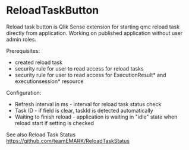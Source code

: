 # ReloadTaskButton
Reload task button is Qlik Sense extension for starting qmc reload task directly from application.
Working on published application without user admin roles.

Prerequisites:
  - created reload task
  - security rule for user to read access for reload tasks
  - security rule for user to read access for ExecutionResult* and executionsession* resource

Configuration:
  - Refresh interval in ms - interval for reload task status check
  - Task ID - if field is clear, taskId is detected automatically 
  - Waiting to finish reload - application is waiting in "idle" state when reload start if setting is checked

See also Reload Task Status https://github.com/teamEMARK/ReloadTaskStatus
